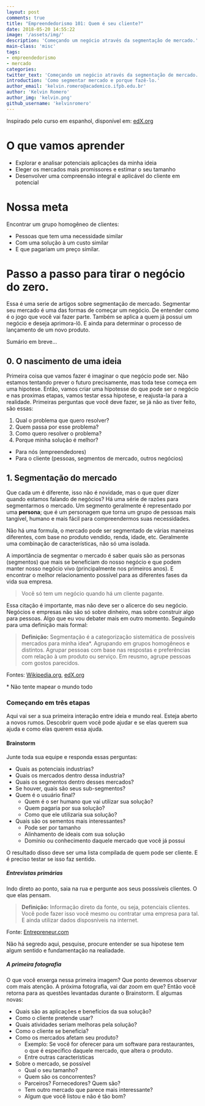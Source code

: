 ```yaml
---
layout: post
comments: true
title: "Empreendedorismo 101: Quem é seu cliente?"
date: 2018-05-20 14:55:22
image: '/assets/img/'
description: 'Começando um negócio através da segmentação de mercado.'
main-class: 'misc'
tags:
- empreendedorismo
- mercado
categories:
twitter_text: 'Começando um negócio através da segmentação de mercado.'
introduction: 'Como segmentar mercado e porque fazê-lo.'
author_email: 'kelvin.romero@academico.ifpb.edu.br'
author: 'Kelvin Romero'
author_img: 'kelvin.png'
github_username: 'kelvinromero'
---
```


<!-- Links -->
[EDX_COURSE]:https://www.edx.org/course/entrepreneurship-101-quien-es-tu-cliente-mitx-15-390-1x-1
[DEFINITION_PMR]:https://www.entrepreneur.com/encyclopedia/primary-market-research
[DEFINITION_SEGMENTACAO]:https://pt.wikipedia.org/wiki/Segmenta%C3%A7%C3%A3o_de_mercado

<!-- Content -->
Inspirado pelo curso em espanhol, disponível em: [edX.org][EDX_COURSE]

# O que vamos aprender

 - Explorar e analisar potenciais aplicações da minha ideia
 - Eleger os mercados mais promissores e estimar o seu tamanho
 - Desenvolver uma compreensão integral e aplicável do cliente em potencial

# Nossa meta

Encontrar um grupo homogêneo de clientes:
 - Pessoas que tem uma necessidade similar
 - Com uma solução à um custo similar
 - E que pagariam um preço similar.

# Passo a passo para tirar o negócio do zero.

Essa é uma serie de artigos sobre segmentação de mercado. Segmentar seu mercado é uma das formas de começar um negócio. De entender como é o jogo que você vai fazer parte. Também se aplica a quem já possui um negócio e deseja aprimora-lô. E ainda para determinar o processo de lançamento de um novo produto.

Sumário em breve...


## 0. O nascimento de uma ideia

Primeira coisa que vamos fazer é imaginar o que negócio pode ser. Não estamos tentando prever o futuro precisamente, mas toda tese começa em uma hipotese. Então, vamos criar uma hipotesse do que pode ser o negócio e nas proximas etapas, vamos testar essa hipotese, e reajusta-la para a realidade. Primeiras perguntas que você deve fazer, se já não as tiver feito, são essas:

1. Qual o problema que quero resolver?
2. Quem passa por esse problema?
3. Como quero resolver o problema?
4. Porque minha solução é melhor?
  - Para nós (empreendedores)
  - Para o cliente (pessoas, segmentos de mercado, outros negócios)

## 1. Segmentação do mercado

Que cada um é diferente, isso não é novidade, mas o que quer dizer quando estamos falando de negócios? Há uma série de razões para segmentarmos o mercado. Um segmento geralmente é representado por uma **persona**; que é um personagem que torna um grupo de pessoas mais tangível, humano e mais fácil para compreendermos suas necessidades.

Não há uma formula, o mercado pode ser segmentado de várias maneiras diferentes, com base no produto vendido, renda, idade, etc. Geralmente uma combinação de características, não só uma isolada.

A importância de segmentar o mercado é saber quais são as personas (segmentos) que mais se beneficiam do nosso negócio e que podem manter nosso negócio vivo (principalmente nos primeiros anos). E encontrar o melhor relacionamento possível para as diferentes fases da vida sua empresa.

> Você só tem um negócio quando há um cliente pagante.

Essa citação é importante, mas não deve ser o alicerce do seu negócio. Negócios e empresas não são só sobre dinheiro, mas sobre construir algo para pessoas. Algo que eu vou debater mais em outro momento. Seguindo para uma definição mais formal:


> **Definição:** Segmentação é a categorização sistemática de possíveis mercados para minha idea*. Agrupando em grupos homogêneos e distintos. Agrupar pessoas com base nas respostas e preferências com relação à um produto ou serviço. Em reusmo, agrupe pessoas com gostos parecidos.

Fontes: [Wikipedia.org][DEFINITION_SEGMENTACAO], [edX.org][EDX_COURSE]

\*  Não tente mapear o mundo todo

### Começando em três etapas

Aqui vai ser a sua primeira interação entre ideia e mundo real. Esteja aberto a novos rumos. Descobrir quem você pode ajudar e se elas querem sua ajuda e como elas querem essa ajuda.

#### Brainstorm

Junte toda sua equipe e responda essas perguntas:
- Quais as potenciais industrias?
- Quais os mercados dentro dessa industria?
- Quais os segmentos dentro desses mercados?
- Se houver, quais são seus sub-segmentos?
- Quem é o usuário final?
  - Quem é o ser humano que vai utilizar sua solução?
  - Quem pagaria por sua solução?
  - Como que ele utilizaria sua solução?
- Quais são os sementos mais interessantes?
  - Pode ser por tamanho
  - Alinhamento de ideais com sua solução
  - Domínio ou conhecimento daquele mercado que você já possui

O resultado disso deve ser uma lista compilada de quem pode ser cliente. E é preciso testar se isso faz sentido.

##### Entrevistas primárias

Indo direto ao ponto, saia na rua e pergunte aos seus posssíveis clientes. O que elas pensam.

> **Definição:**  Informação direto da fonte, ou seja, potenciais clientes. Você pode fazer isso você mesmo ou contratar uma empresa para tal. E ainda utilizar dados disposníveis na internet.

Fonte: [Entrepreneur.com][DEFINITION_PMR]

Não há segredo aqui, pesquise, procure entender se sua hipotese tem algum sentido e fundamentação na realiadade.

##### A primeira fotografia

O que você enxerga nessa primeira imagem? Que ponto devemos observar com mais atenção. A próxima fotografia, vai dar zoom em que? Então você retorna para as questões levantadas durante o Brainstorm. E algumas novas:

- Quais são as aplicações e benefícios da sua solução?
 - Como o cliente pretende usar?
 - Quais atividades seriam melhoras pela solução?
 - Como o cliente se beneficia?
- Como os mercados afetam seu produto?
  - Exemplo: Se você for oferecer para um software para restaurantes, o que é especifico daquele mercado, que altera o produto.
  - Entre outras características
- Sobre o mercado, se possível
  - Qual o seu tamanho?
  - Quem são os concorrentes?
  - Parceiros? Fornecedores? Quem são?
  - Tem outro mercado que parece mais interessante?
  - Algum que você listou e não é tão bom?
